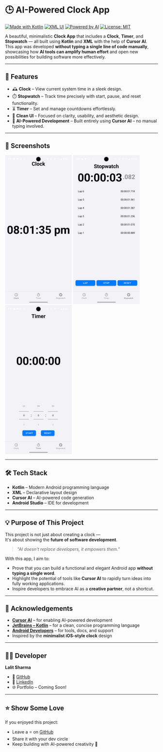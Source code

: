 # 🕒 AI-Powered Clock App

[![Made with Kotlin](https://img.shields.io/badge/Made%20with-Kotlin-blueviolet)](https://kotlinlang.org/)
[![XML UI](https://img.shields.io/badge/UI-XML-orange)](https://developer.android.com/guide/topics/ui)
[![Powered by AI](https://img.shields.io/badge/Built%20with-Cursor%20AI-ff69b4)](https://www.cursor.so/)
[![License: MIT](https://img.shields.io/badge/License-MIT-yellow.svg)](LICENSE)

A beautiful, minimalistic **Clock App** that includes a **Clock**, **Timer**, and **Stopwatch** — all built using **Kotlin** and **XML** with the help of **Cursor AI**.  
This app was developed **without typing a single line of code manually**, showcasing how **AI tools can amplify human effort** and open new possibilities for building software more effectively.

---

## 🌟 Features

- 🕰️ **Clock** – View current system time in a sleek design.
- ⏱️ **Stopwatch** – Track time precisely with start, pause, and reset functionality.
- ⏳ **Timer** – Set and manage countdowns effortlessly.
- 🎨 **Clean UI** – Focused on clarity, usability, and aesthetic design.
- 🤖 **AI-Powered Development** – Built entirely using **Cursor AI** – no manual typing involved.

---

## 📱 Screenshots

<p float="center">
  <img src="Screenshots/Clock.jpg" width="220"/>
  <img src="Screenshots/Stopwatch.jpg" width="220"/>
  <img src="Screenshots/Timer.jpg" width="220"/>
</p>

---

## 🛠 Tech Stack

- **Kotlin** – Modern Android programming language
- **XML** – Declarative layout design
- **Cursor AI** – AI-powered code generation
- **Android Studio** – IDE for development

---
## 💡 Purpose of This Project

This project is not just about creating a clock —  
It's about showing the **future of software development**.

> _"AI doesn't replace developers, it empowers them."_

With this app, I aim to:

- Prove that you can build a functional and elegant Android app **without typing a single word**.
- Highlight the potential of tools like **Cursor AI** to rapidly turn ideas into fully working applications.
- Inspire developers to embrace AI as a **creative partner**, not a shortcut.

---

## 🙌 Acknowledgements

- **[Cursor AI](https://www.cursor.so/)** – for enabling AI-powered development  
- **[JetBrains – Kotlin](https://kotlinlang.org/)** – for a clean, concise programming language  
- **[Android Developers](https://developer.android.com/)** – for tools, docs, and support  
- Inspired by the **minimalist iOS-style clock** design

---

## 👨‍💻 Developer

**Lalit Sharma**  

- 🔗 [GitHub](https://github.com/nischaysh)
- 💼 [LinkedIn](https://www.linkedin.com/in/lalit_sharma_x/)
- 🌐 Portfolio – Coming Soon!

---

## ⭐ Show Some Love

If you enjoyed this project:

- Leave a ⭐ on [GitHub](https://github.com/lalit876)
- Share it with your dev circle
- Keep building with AI-powered creativity 🚀


